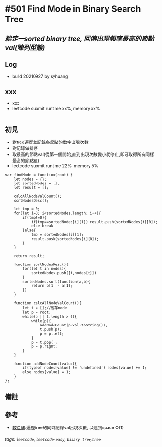 # \#501 Find Mode in Binary Search Tree
## *給定一sorted binary tree, 回傳出現頻率最高的節點val(陣列型態)*
## Log
 - build 20210927 by syhuang

## xxx
 - xxx
 - leetcode submit runtime xx%, memory xx%
```javascript=
```
## 初見
 - 對tree遍歷並記錄各節點的數字出現次數
 - 對記錄做排序
 - 取最高的節點val(從第一個開始,直到出現次數變小就停止,即可取得所有同樣最高的節點值)
 - leetcode submit runtime 22%, memory 5%
```javascript=
var findMode = function(root) {
    let nodes = {};
    let sortedNodes = [];
    let result = [];
    
    calcAllNodeValCount();
    sortNodesDesc();
    
    let tmp = 0;
    for(let i=0; i<sortedNodes.length; i++){
        if(tmp!=0){
            if(tmp==sortedNodes[i][1]) result.push(sortedNodes[i][0]);
            else break;
        }else{
            tmp = sortedNodes[i][1];
            result.push(sortedNodes[i][0]);
        }
    }
    
    return result;
    
    function sortNodesDesc(){
        for(let t in nodes){
            sortedNodes.push([t,nodes[t]])
        }
        sortedNodes.sort(function(a,b){
            return b[1] - a[1];
        })
    }
    
    function calcAllNodeValCount(){
        let t = [];//暫存node
        let p = root;
        while(p || t.length > 0){
            while(p){
                addNodeCount(p.val.toString());
                t.push(p);
                p = p.left;
            }
            p = t.pop();
            p = p.right;
        }        
    }
    
    function addNodeCount(value){
        if(typeof nodes[value] != 'undefined') nodes[value] += 1;
        else nodes[value] = 1;
    }
};
```
## 備註
## 參考
- [較佳解](https://leetcode.com/problems/find-mode-in-binary-search-tree/discuss/98101/Proper-O(1)-space):遍歷tree的同時記錄val出現次數, 以達到space O(1)
###### tags: `leetcode`, `leetcode-easy`, `binary tree`,`tree`